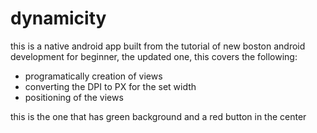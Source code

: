 # dynamicity
this is a native android app built from the tutorial of new boston android development for beginner, the updated one, this covers the  following:
- programatically creation of views
- converting the DPI to PX for the set width
- positioning of the views 

this is the one that has green background and a red button in the center
